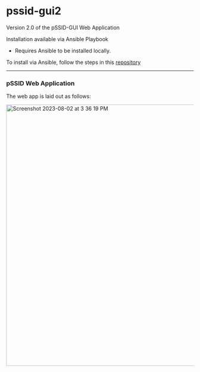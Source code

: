 # pssid-gui2

Version 2.0 of the pSSID-GUI Web Application

Installation available via Ansible Playbook
* Requires Ansible to be installed locally.

To install via Ansible, follow the steps in this [repository]((https://github.com/UMNET-perfSONAR/ansible_pssid_gui_2.0))

----
### pSSID Web Application 

The web app is laid out as follows: 

<img width="700" alt="Screenshot 2023-08-02 at 3 36 19 PM" src="https://github.com/UMNET-perfSONAR/pssid-gui2/assets/74212084/cf7bba5f-74f5-4303-926f-c17a0cd17b81">
